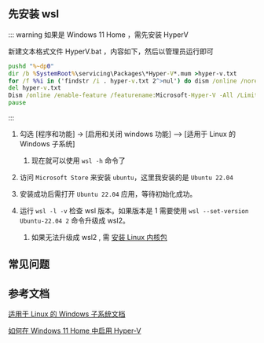 ## 先安装 wsl

::: warning 如果是 Windows 11 Home ，需先安装 HyperV

新建文本格式文件 HyperV.bat ，内容如下，然后以管理员运行即可

```cmd
pushd "%~dp0"
dir /b %SystemRoot%\servicing\Packages\*Hyper-V*.mum >hyper-v.txt
for /f %%i in ('findstr /i . hyper-v.txt 2^>nul') do dism /online /norestart /add-package:"%SystemRoot%\servicing\Packages\%%i"
del hyper-v.txt
Dism /online /enable-feature /featurename:Microsoft-Hyper-V -All /LimitAccess /ALL
pause
```

:::

1. 勾选 [程序和功能] -> [启用和关闭 windows 功能] --> [适用于 Linux 的 Windows 子系统]
   1. 现在就可以使用 `wsl -h` 命令了

   <!-- 2. 使用 `wsl --update` 命令更新 wsl，确保 wsl 是最新的 -->
2. 访问 `Microsoft Store` 来安装 `ubuntu`，这里我安装的是 `Ubuntu 22.04`
3. 安装成功后需打开 `Ubuntu 22.04` 应用，等待初始化成功。
4. 运行 `wsl -l -v` 检查 wsl 版本。如果版本是 1 需要使用 `wsl --set-version Ubuntu-22.04 2` 命令升级成 wsl2。
   <!-- 1. 先[启用虚拟机功能](https://docs.microsoft.com/zh-cn/windows/wsl/install-manual#step-3---enable-virtual-machine-feature) -->

   1. 如果无法升级成 wsl2 , 需 [安装 Linux 内核包](https://docs.microsoft.com/zh-cn/windows/wsl/install-manual#step-4---download-the-linux-kernel-update-package)

## 常见问题

## 参考文档

[适用于 Linux 的 Windows 子系统文档](https://docs.microsoft.com/zh-cn/windows/wsl)

[如何在 Windows 11 Home 中启用 Hyper-V](https://zhuanlan.zhihu.com/p/558063980)
